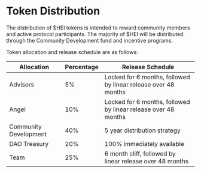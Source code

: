 # Token Distribution

The distribution of $HEI tokens is intended to reward community members and active protocol participants. The majority of $HEI will be distributed through the Community Development fund and incentive programs.

Token allocation and release schedule are as follows:

| Allocation            | Percentage | Release Schedule                                               |
| --------------------- | ---------- | -------------------------------------------------------------- |
| Advisors              | 5%         | Locked for 6 months, followed by linear release over 48 months |
| Angel                 | 10%        | Locked for 6 months, followed by linear release over 48 months |
| Community Development | 40%        | 5 year distribution strategy                                   |
| DAO Treasury          | 20%        | 100% immediately available                                     |
| Team                  | 25%        | 6 month cliff, followed by linear release over 48 months       |
